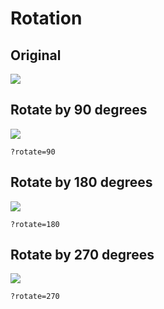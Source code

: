 # Rotation


## Original

![](https://preview-develop.cloud.contensis.com/image-library/Stock-Images/artists-works.jpg?width=500)


## Rotate by 90 degrees

![](https://preview-develop.cloud.contensis.com/image-library/Stock-Images/artists-works.jpg?width=500&rotate=90)

```
?rotate=90
```

## Rotate by 180 degrees

![](https://preview-develop.cloud.contensis.com/image-library/Stock-Images/artists-works.jpg?width=500&rotate=180)

```
?rotate=180
```

## Rotate by 270 degrees

![](https://preview-develop.cloud.contensis.com/image-library/Stock-Images/artists-works.jpg?width=500&rotate=270)

```
?rotate=270
```


